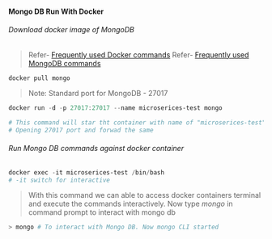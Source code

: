 #### Mongo DB Run With Docker
###### Download docker image of MongoDB

>Refer- [Frequently used Docker commands](../Docker/Containers/Docker-Frequently-Used-Comments.md)
>Refer- [Frequently used MongoDB commands](MongoShellCommands/Mongo-DB-Commands-Frequently-Used.md)

```
docker pull mongo
```

> Note: Standard port for MongoDB - 27017

```powershell
docker run -d -p 27017:27017 --name microserices-test mongo

# This command will star tht container with name of "microserices-test"
# Opening 27017 port and forwad the same
```

###### Run Mongo DB commands against docker container
```powershell
docker exec -it microserices-test /bin/bash
# -it switch for interactive
```
> With this command we can able to access docker containers terminal and execute the commands interactively. Now type *mongo* in command prompt to interact with mongo db

```powershell
> mongo # To interact with Mongo DB. Now mongo CLI started

```


[//]: # (Tags: Mongo DB Run With Docker, Docker)
[//]: # (Type: MongoDB - Environment-Setup)
[//]: # (Rating: 2)
[//]: # (Languages:powershell)
[//]: # (ReadyState:Inprogress)
